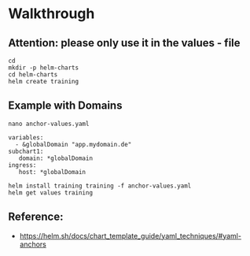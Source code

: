 # Walkthrough 

## Attention: please only use it in the values - file 

```
cd
mkdir -p helm-charts
cd helm-charts 
helm create training
```

## Example with Domains

```
nano anchor-values.yaml 
```

```
variables:
  - &globalDomain "app.mydomain.de"
subchart1:
   domain: *globalDomain 
ingress:
   host: *globalDomain
```

```
helm install training training -f anchor-values.yaml
helm get values training
```

## Reference:

  * https://helm.sh/docs/chart_template_guide/yaml_techniques/#yaml-anchors
